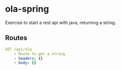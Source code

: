 # ola-spring

Exercise to start a rest api with java, returning a string.

## Routes

```yml
GET /api/ola
    - Route to get a string.
    - headers: {}
    - body: {}
```
